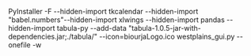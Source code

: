 PyInstaller -F --hidden-import tkcalendar --hidden-import "babel.numbers"--hidden-import xlwings --hidden-import pandas --hidden-import tabula-py --add-data "tabula-1.0.5-jar-with-dependencies.jar;./tabula/" --icon=biourjaLogo.ico westplains_gui.py --onefile -w